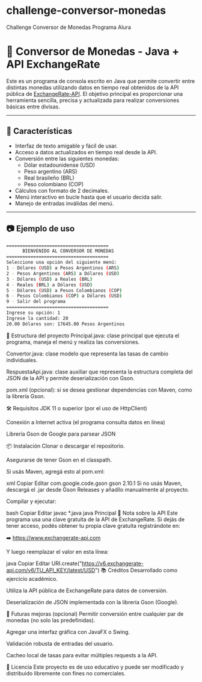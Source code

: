 # challenge-conversor-monedas
Challenge Conversor de Monedas Programa Alura

# 💱 Conversor de Monedas - Java + API ExchangeRate

Este es un programa de consola escrito en Java que permite convertir entre distintas monedas utilizando datos en tiempo real obtenidos de la API pública de [ExchangeRate-API](https://www.exchangerate-api.com/). El objetivo principal es proporcionar una herramienta sencilla, precisa y actualizada para realizar conversiones básicas entre divisas.

---

## 🚀 Características

- Interfaz de texto amigable y fácil de usar.
- Acceso a datos actualizados en tiempo real desde la API.
- Conversión entre las siguientes monedas:
  - Dólar estadounidense (USD)
  - Peso argentino (ARS)
  - Real brasileño (BRL)
  - Peso colombiano (COP)
- Cálculos con formato de 2 decimales.
- Menú interactivo en bucle hasta que el usuario decida salir.
- Manejo de entradas inválidas del menú.

---

## 📷 Ejemplo de uso

```bash
======================================
      BIENVENIDO AL CONVERSOR DE MONEDAS
======================================
Seleccione una opción del siguiente menú:
1 - Dólares (USD) a Pesos Argentinos (ARS)
2 - Pesos Argentinos (ARS) a Dólares (USD)
3 - Dólares (USD) a Reales (BRL)
4 - Reales (BRL) a Dólares (USD)
5 - Dólares (USD) a Pesos Colombianos (COP)
6 - Pesos Colombianos (COP) a Dólares (USD)
9 - Salir del programa
======================================
Ingrese su opción: 1
Ingrese la cantidad: 20
20.00 Dólares son: 17645.00 Pesos Argentinos
```
🧩 Estructura del proyecto
Principal.java: clase principal que ejecuta el programa, maneja el menú y realiza las conversiones.

Convertor.java: clase modelo que representa las tasas de cambio individuales.

RespuestaApi.java: clase auxiliar que representa la estructura completa del JSON de la API y permite deserialización con Gson.

pom.xml (opcional): si se desea gestionar dependencias con Maven, como la librería Gson.

🛠️ Requisitos
JDK 11 o superior (por el uso de HttpClient)

Conexión a Internet activa (el programa consulta datos en línea)

Librería Gson de Google para parsear JSON

📦 Instalación
Clonar o descargar el repositorio.

Asegurarse de tener Gson en el classpath.

Si usás Maven, agregá esto al pom.xml:

xml
Copiar
Editar
<dependency>
    <groupId>com.google.code.gson</groupId>
    <artifactId>gson</artifactId>
    <version>2.10.1</version>
</dependency>
Si no usás Maven, descargá el .jar desde Gson Releases y añadilo manualmente al proyecto.

Compilar y ejecutar:

bash
Copiar
Editar
javac *.java
java Principal
🔐 Nota sobre la API
Este programa usa una clave gratuita de la API de ExchangeRate. Si dejás de tener acceso, podés obtener tu propia clave gratuita registrándote en:

➡️ https://www.exchangerate-api.com

Y luego reemplazar el valor en esta línea:

java
Copiar
Editar
URI.create("https://v6.exchangerate-api.com/v6/TU_API_KEY/latest/USD")
📚 Créditos
Desarrollado como ejercicio académico.

Utiliza la API pública de ExchangeRate para datos de conversión.

Deserialización de JSON implementada con la librería Gson (Google).

🧠 Futuras mejoras (opcional)
Permitir conversión entre cualquier par de monedas (no solo las predefinidas).

Agregar una interfaz gráfica con JavaFX o Swing.

Validación robusta de entradas del usuario.

Cacheo local de tasas para evitar múltiples requests a la API.

📄 Licencia
Este proyecto es de uso educativo y puede ser modificado y distribuido libremente con fines no comerciales.

